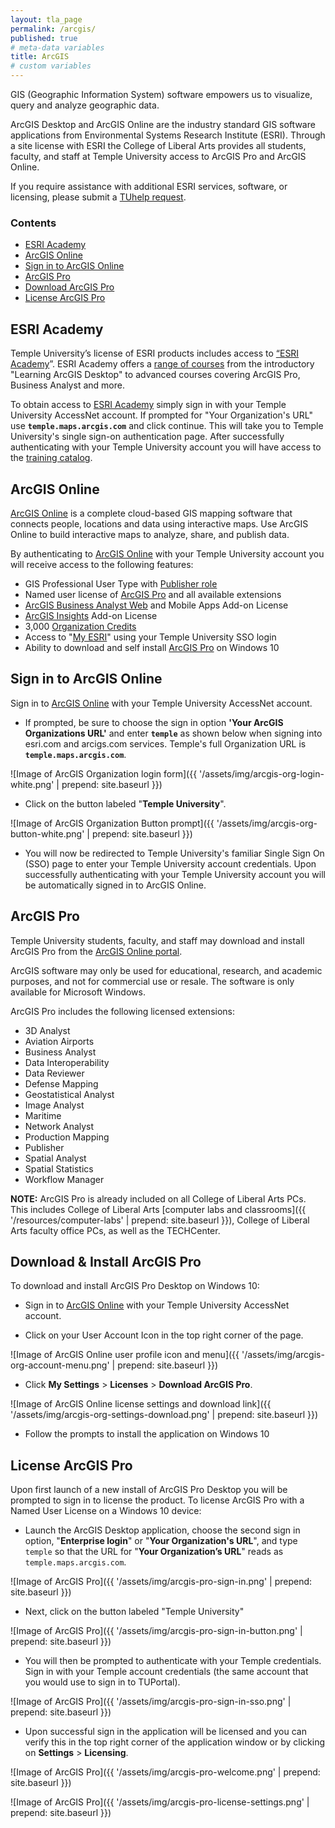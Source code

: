 ```yaml
---
layout: tla_page
permalink: /arcgis/
published: true
# meta-data variables
title: ArcGIS
# custom variables
---
```


GIS (Geographic Information System) software empowers us to visualize, query and analyze geographic data.

ArcGIS Desktop and ArcGIS Online are the industry standard GIS software applications from Environmental Systems Research Institute (ESRI). Through a site license with ESRI the College of Liberal Arts provides all students, faculty, and staff at Temple University access to ArcGIS Pro and ArcGIS Online.

If you require assistance with additional ESRI services, software, or licensing, please submit a [TUhelp request][tuhelp].

### Contents

- [ESRI Academy](#academy)
- [ArcGIS Online](#online)
- [Sign in to ArcGIS Online](#sign-in)
- [ArcGIS Pro](#pro)
- [Download ArcGIS Pro](#install)
- [License ArcGIS Pro](#license)

<h2><a name="academy"></a>ESRI Academy</h2>

Temple University’s license of ESRI products includes access to [“ESRI Academy][esri-academy]”. ESRI Academy offers a [range of courses][esri-courses] from the introductory "Learning ArcGIS Desktop" to advanced courses covering ArcGIS Pro, Business Analyst and more.

To obtain access to [ESRI Academy][esri-academy] simply sign in with your Temple University AccessNet account. If prompted for "Your Organization's URL" use **`temple.maps.arcgis.com`** and click continue. This will take you to Temple University's single sign-on authentication page. After successfully authenticating with your Temple University account you will have access to the [training catalog][esri-courses].

<h2><a name="online"></a>ArcGIS Online</h2>

[ArcGIS Online][temple-arcgis] is a complete cloud-based GIS mapping software that connects people, locations and data using interactive maps. Use ArcGIS Online to build interactive maps to analyze, share, and publish data.

By authenticating to [ArcGIS Online][temple-arcgis] with your Temple University account you will receive access to the following features:

- GIS Professional User Type with [Publisher role][roles]
- Named user license of [ArcGIS Pro][arcgis-pro] and all available extensions
- [ArcGIS Business Analyst Web][bao] and Mobile Apps Add-on License
- [ArcGIS Insights][insights] Add-on License
- 3,000 [Organization Credits][credits]
- Access to "[My ESRI][myesri]" using your Temple University SSO login
- Ability to download and self install [ArcGIS Pro][arcgis-pro] on Windows 10

<h2><a name="sign-in"></a>Sign in to ArcGIS Online</h2>

Sign in to [ArcGIS Online][temple-arcgis] with your Temple University AccessNet account.

- If prompted, be sure to choose the sign in option **'Your ArcGIS Organizations URL'** and enter **`temple`** as shown below when signing into esri.com and arcigs.com services. Temple's full Organization URL is **`temple.maps.arcgis.com`**.

![Image of ArcGIS Organization login form]({{ '/assets/img/arcgis-org-login-white.png' | prepend: site.baseurl }})

- Click on the button labeled "**Temple University**".

![Image of ArcGIS Organization Button prompt]({{ '/assets/img/arcgis-org-button-white.png' | prepend: site.baseurl }})

- You will now be redirected to Temple University's familiar Single Sign On (SSO) page to enter your Temple University account credentials. Upon successfully authenticating with your Temple University account you will be automatically signed in to ArcGIS Online.

<h2><a name="pro"></a>ArcGIS Pro</h2>

Temple University students, faculty, and staff may download and install ArcGIS Pro from the [ArcGIS Online portal][temple-arcgis].

ArcGIS software may only be used for educational, research, and academic purposes, and not for commercial use or resale. The software is only available for Microsoft Windows.

ArcGIS Pro includes the following licensed extensions:

- 3D Analyst
- Aviation Airports
- Business Analyst
- Data Interoperability
- Data Reviewer
- Defense Mapping
- Geostatistical Analyst
- Image Analyst
- Maritime
- Network Analyst
- Production Mapping
- Publisher
- Spatial Analyst
- Spatial Statistics
- Workflow Manager

**NOTE:** ArcGIS Pro is already included on all College of Liberal Arts PCs. This includes College of Liberal Arts [computer labs and classrooms]({{ '/resources/computer-labs' | prepend: site.baseurl }}), College of Liberal Arts faculty office PCs, as well as the TECHCenter.

<h2><a name="install"></a>Download & Install ArcGIS Pro</h2>

To download and install ArcGIS Pro Desktop on Windows 10:

- Sign in to [ArcGIS Online][temple-arcgis] with your Temple University AccessNet account.

- Click on your User Account Icon in the top right corner of the page.

![Image of ArcGIS Online user profile icon and menu]({{ '/assets/img/arcgis-org-account-menu.png' | prepend: site.baseurl }})

- Click **My Settings** > **Licenses** > **Download ArcGIS Pro**.

![Image of ArcGIS Online license settings and download link]({{ '/assets/img/arcgis-org-settings-download.png' | prepend: site.baseurl }})

- Follow the prompts to install the application on Windows 10

<h2><a name="license"></a>License ArcGIS Pro</h2>

Upon first launch of a new install of ArcGIS Pro Desktop you will be prompted to sign in to license the product. To license ArcGIS Pro with a Named User License on a Windows 10 device:

- Launch the ArcGIS Desktop application, choose the second sign in option, "**Enterprise login**" or "**Your Organization's URL**", and type `temple` so that the URL for "**Your Organization’s URL**" reads as `temple.maps.arcgis.com`.

![Image of ArcGIS Pro]({{ '/assets/img/arcgis-pro-sign-in.png' | prepend: site.baseurl }})

- Next, click on the button labeled "Temple University"

![Image of ArcGIS Pro]({{ '/assets/img/arcgis-pro-sign-in-button.png' | prepend: site.baseurl }})

- You will then be prompted to authenticate with your Temple credentials. Sign in with your Temple account credentials (the same account that you would use to sign in to TUPortal).

![Image of ArcGIS Pro]({{ '/assets/img/arcgis-pro-sign-in-sso.png' | prepend: site.baseurl }})

- Upon successful sign in the application will be licensed and you can verify this in the top right corner of the application window or by clicking on **Settings** > **Licensing**.

![Image of ArcGIS Pro]({{ '/assets/img/arcgis-pro-welcome.png' | prepend: site.baseurl }})

![Image of ArcGIS Pro]({{ '/assets/img/arcgis-pro-license-settings.png' | prepend: site.baseurl }})



[esri]: http://www.esri.com/
[arcgis]: https://www.arcgis.com/features/index.html
[arcgis-online]: http://www.esri.com/software/arcgis/arcgisonline
[temple-arcgis]: https://temple.maps.arcgis.com/
[esri-academy]: https://www.esri.com/training/
[esri-courses]: https://www.esri.com/training/catalog/search/
[credits]: https://doc.arcgis.com/en/arcgis-online/administer/credits.htm
[tuhelp]: https://tuhelp.temple.edu/dwp/rest/share/OJSXG33VOJRWKVDZOBST2U2CL5IVKRKTKREU6TSOIFEVERJGORSW4YLOOREWIPJQGAYDAMBQGAYDAMBQGAYDAMJGOJSXG33VOJRWKSLEHUYTEMBQGETGG33OORSXQ5CUPFYGKPKDIFKECTCPI5PUQT2NIU======
[roles]: https://doc.arcgis.com/en/arcgis-online/reference/roles.htm
[arcgis-pro]: https://pro.arcgis.com/en/pro-app/get-started/get-started.htm#:~:text=ArcGIS%20Pro%20is%20the%20latest,elements%20of%20the%20user%20interface.
[bao]: https://bao.arcgis.com/esriBAO/login/
[insights]: https://insights.arcgis.com/
[myesri]: https://my.esri.com/
